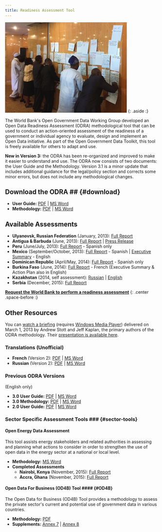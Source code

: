 ```yaml
---
title: Readiness Assessment Tool
---
```



![Citizens in Nigeria participate in a readiness assessment exercise to identify high priority datasets](../docs/images/odra.jpg)
{: .aside :}

The World Bank's Open Government Data Working Group developed an Open Data Readiness Assessment (ODRA) methodological
tool that can be used to conduct an action-oriented assessment of the readiness of a government or individual agency to
evaluate, design and implement an Open Data initiative. As part of the Open Government Data Toolkit, this tool is freely
available for others to adapt and use.

**New in Version 3:** the ODRA has been re-organized and improved to make it easier to understand and use.
The ODRA now consists of two documents: the User Guide and the Methodology. Version 3.1 is a minor
update that includes additional guidance for the legal/policy section and corrects some minor errors, but does
not include any methodological changes.

## Download the ODRA ## {#download}

* **User Guide:** [PDF](../docs/odra/odra_v3.1_userguide-en.pdf) \| [MS Word](../docs/odra/odra_v3.1_userguide-en.doc)
* **Methodology:** [PDF](../docs/odra/odra_v3.1_methodology-en.pdf) \| [MS Word](../docs/odra/odra_v3.1_methodology-en.doc)


## Available Assessments ##

* **Ulyanovsk, Russian Federation** (January, 2013): [Full Report](../docs/odra/odra_ulyanovsk_web_final.doc)
* **Antigua & Barbuda** (June, 2013): [Full Report](http://www.ab.gov.ag/article_details.php?id=4222&category=114) \| [Press Release](http://www.ab.gov.ag/article_details.php?id=4223&category=38)
* **Peru** (June/July, 2013): [Full Report](../docs/odra/odra-peru-final.pdf) - Spanish only
* **Mexico** (September/October, 2013): [Full Report](../docs/odra/odra_mexico_complete.pdf) - Spanish \| [Executive Summary](./docs/odra/odra_mexico_execsummary.pdf) - English
* **Dominican Republic** (April/May, 2014): [Full Report](../docs/odra/odra_republica_dominicana.pdf) - Spanish only
* **Burkina Faso** (June, 2014): [Full Report](../docs/odra/odra-burkina-faso-final-fr.pdf) - French (Executive Summary & Action Plan also in English)
* **Kazakhstan** (2014, self assessment): [Russian](../docs/odra/odra_kazakhstan-ru.docx) \| [English](../docs/odra/odra_kazakhstan-en.docx)
* **Serbia** (December, 2015): [Full Report](http://www.rs.undp.org/content/serbia/en/home/library/democratic_governance/open-data-readiness-assesment-)

**[Request the World Bank to perform a readiness assessment](mailto:opengovdata@worldbank.org)**
{: .center .space-before :}


## Other Resources ##

You can [watch a briefing](mms://wbmswebcast1.worldbank.org/DEC/2013-03-01/OD_RA_Briefing.wmv) (requires [Windows Media
Player](http://windows.microsoft.com/en-us/windows/windows-media-player)) delivered on March 1, 2013 by Andrew Stott and
Jeff Kaplan, the primary authors of the ODRA methodology. Their [presentation is available
here](../docs/odra/2013-03-01_0900_open_data-odra_briefing.pdf).

### Translations (Unofficial) ###

* **French** (Version 2): [PDF](../docs/odra/odra_v1-fr.pdf) \| [MS Word](../docs/odra/odra_v1-en.docx)
* **Russian** (Version 2): [PDF](../docs/odra/odra_v2-ru.pdf) \| [MS Word](../docs/odra/odra_v2-ru.docx)

### Previous ODRA Versions ###

(English only)

* **3.0 User Guide:** [PDF](../docs/odra/odra_v3_userguide-en.pdf) \| [MS Word](../docs/odra/odra_v3_userguide-en.doc)
* **3.0 Methodology:** [PDF](../docs/odra/odra_v3_methodology-en.pdf) \| [MS Word](../docs/odra/odra_v3_methodology-en.doc)
* **2.0 User Guide:** [PDF](../docs/odra/odra_v2-en.pdf) \| [MS Word](../docs/odra/odra_v2-en.doc)


### Sector Specific Assessment Tools ### {#sector-tools}

#### Open Energy Data Assessment ####

This tool assists energy stakeholders and related authorities in
assessing and planning what actions to consider in order to strengthen the use of open data in the 
energy sector at a national or local level.

* **Methodology:** [MS Word](../docs/odra/odra_energy_v1_methodology-en.docx) 
* **Completed Assessments**
  * **Nairobi, Kenya** (November, 2015): [Full Report](../docs/odra/odra_energy-nairobi.pdf)
  * **Accra, Ghana** (November, 2015): [Full Report](../docs/odra/odra_energy-accra.pdf)


#### Open Data For Business (OD4B) Tool #### {#OD4B}


The Open Data for Business (OD4B) Tool provides a methodology to assess the private sector's current and potential use of government data in various countries.

* **Methodology:** [PDF](../docs/odra/od4b_v2.8-en.pdf)
* **Supplements:** [Annex 7](../docs/odra/od4b_v2.8_annex7.xlsx) \| [Annex 8](../docs/odra/od4b_v2.8_annex8.xlsx)
